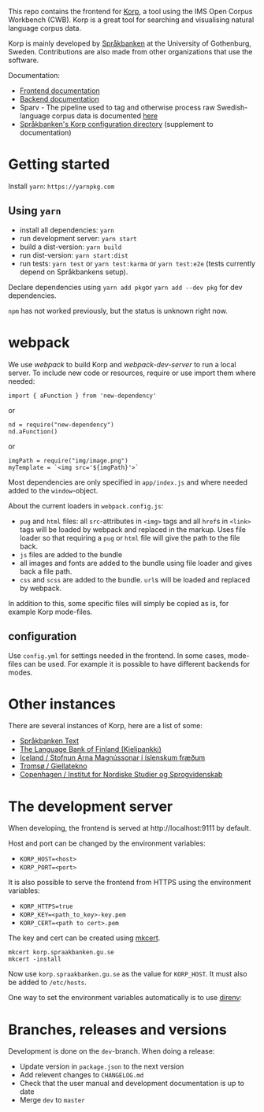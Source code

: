 This repo contains the frontend for [Korp](https://spraakbanken.gu.se/korp), 
a tool using the IMS Open Corpus Workbench (CWB). Korp is a great
tool for searching and visualising natural language corpus data. 

Korp is mainly developed by [Språkbanken](https://spraakbanken.gu.se) at the 
University of Gothenburg, Sweden. Contributions are also made from other
organizations that use the software.

Documentation:
- [Frontend documentation](../master/doc/frontend_devel.md)
- [Backend documentation](https://github.com/spraakbanken/korp-backend/)
- Sparv - The pipeline used to tag and otherwise process raw Swedish-language corpus data is documented [here](https://spraakbanken.gu.se/sparv)
- [Språkbanken's Korp configuration directory](https://github.com/spraakbanken/korp-frontend-sb/) (supplement to documentation)

# Getting started

Install `yarn`: `https://yarnpkg.com`

## Using `yarn`

- install all dependencies: `yarn`
- run development server: `yarn start`
- build a dist-version: `yarn build`
- run dist-version: `yarn start:dist`
- run tests: `yarn test` or `yarn test:karma` or `yarn test:e2e` (tests currently depend on Språkbankens setup).

Declare dependencies using `yarn add pkg`or `yarn add --dev pkg` for dev dependencies.

`npm` has not worked previously, but the status is unknown right now.

# webpack

We use *webpack* to build Korp and *webpack-dev-server* to run a local server. To include new code or resources, require
or use import them where needed:

```
import { aFunction } from 'new-dependency'
```

or

```
nd = require("new-dependency")
nd.aFunction()
```

or

```
imgPath = require("img/image.png")
myTemplate = `<img src='${imgPath}'>`
```

Most dependencies are only specified in `app/index.js` and where needed
added to the `window`-object.

About the current loaders in `webpack.config.js`:
- `pug` and `html` files: all `src`-attributes in `<img>` tags and all `href`s in `<link>` tags will be
  loaded by webpack and replaced in the markup. Uses file loader so that requiring a `pug`
  or `html` file will give the path to the file back.
- `js` files are added to the bundle
- all images and fonts are added to the bundle using file loader and gives back a file path.
- `css` and `scss` are added to the bundle. `url`s will be loaded and replaced by webpack.

In addition to this, some specific files will simply be copied as is, for example Korp mode-files.

## configuration

Use `config.yml` for settings needed in the frontend. In some cases, mode-files can be used. For example 
it is possible to have different backends for modes.

# Other instances

There are several instances of Korp, here are a list of some:

- [Språkbanken Text](https://spraakbanken.gu.se/korp/)
- [The Language Bank of Finland (Kielipankki)](https://korp.csc.fi)
- [Iceland / Stofnun Árna Magnússonar í íslenskum fræðum](https://malheildir.arnastofnun.is/)
- [Tromsø / Giellatekno](https://gtweb.uit.no/korp/)
- [Copenhagen / Institut for Nordiske Studier og Sprogvidenskab](https://alf.hum.ku.dk/korp/)

# The development server

When developing, the frontend is served at http://localhost:9111 by default.

Host and port can be changed by the environment variables:
- `KORP_HOST=<host>`
- `KORP_PORT=<port>`

It is also possible to serve the frontend from HTTPS using the environment variables:
- `KORP_HTTPS=true`
- `KORP_KEY=<path_to_key>-key.pem`
- `KORP_CERT=<path to cert>.pem`

The key and cert can be created using [mkcert](https://github.com/FiloSottile/mkcert).

```
mkcert korp.spraakbanken.gu.se
mkcert -install
```

Now use `korp.spraakbanken.gu.se` as the value for `KORP_HOST`. It must also be added
to `/etc/hosts`.

One way to set the environment variables automatically is to use [direnv](https://direnv.net/):

# Branches, releases and versions

Development is done on the `dev`-branch. When doing a release:

- Update version in `package.json` to the next version
- Add relevent changes to `CHANGELOG.md`
- Check that the user manual and development documentation is up to date
- Merge `dev` to `master`
